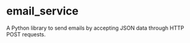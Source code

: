 email_service
=============

A Python library to send emails by accepting JSON data through HTTP POST requests.
